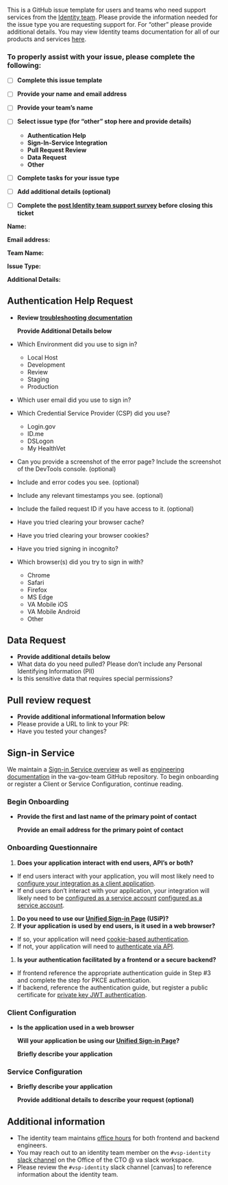 This is a GitHub issue template for users and teams who need support services from the [Identity team](https://github.com/department-of-veterans-affairs/va.gov-team/tree/master/products/identity). Please provide the information needed for the issue type you are requesting support for. For “other” please provide additional details. You may view Identity teams documentation for all of our products and services [here](https://github.com/department-of-veterans-affairs/va.gov-team/tree/master/products/identity/Products).

### **To properly assist with your issue, please complete the following:**

- [ ] **Complete this issue template**
- [ ] **Provide your name and email address**
- [ ] **Provide your team’s name**
- [ ] **Select issue type (for “other” stop here and provide details)**
  - **Authentication Help**
  - **Sign-In-Service Integration**
  - **Pull Request Review**
  - **Data Request**
  - **Other**
- [ ] **Complete tasks for your issue type**
- [ ] **Add additional details (optional)**
- [ ] **Complete the [post Identity team support survey](https://dj540s05.optimalworkshop.com/questions/52low0ey) before closing this ticket**
    

**Name:**

**Email address:**

**Team Name:**

**Issue Type:**

**Additional Details:**

## **Authentication Help Request**

- **Review [troubleshooting documentation](https://github.com/department-of-veterans-affairs/va.gov-team/blob/master/products/identity/Troubleshooting_logging/troubleshooting_signin.md)**
    
    **Provide Additional Details below**
    
- Which Environment did you use to sign in?
    - Local Host
    - Development
    - Review
    - Staging
    - Production
- Which user email did you use to sign in?
- Which Credential Service Provider (CSP) did you use?
    - Login.gov
    - ID.me
    - DSLogon
    - My HealthVet
- Can you provide a screenshot of the error page? Include the screenshot of the DevTools console. (optional)
- Include and error codes you see. (optional)
- Include any relevant timestamps you see. (optional)
- Include the failed request ID if you have access to it. (optional)
- Have you tried clearing your browser cache?
- Have you tried clearing your browser cookies?
- Have you tried signing in incognito?
- Which browser(s) did you try to sign in with?
    - Chrome
    - Safari
    - Firefox
    - MS Edge
    - VA Mobile iOS
    - VA Mobile Android
    - Other

## **Data Request**

- **Provide additional details below**
- What data do you need pulled? Please don’t include any Personal Identifying Information (PII)
- Is this sensitive data that requires special permissions?

## **Pull review request**

- **Provide additional informational Information below**
- Please provide a URL to link to your PR:
- Have you tested your changes?

## **Sign-in Service**

We maintain a [Sign-in Service overview](https://github.com/department-of-veterans-affairs/va.gov-team/tree/master/products/identity/Products/Sign-In%20Service) as well as [engineering documentation](https://github.com/department-of-veterans-affairs/va.gov-team/tree/master/products/identity/Products/Sign-In%20Service/Engineering%20Docs) in the va-gov-team GitHub repository. To begin onboarding or register a Client or Service Configuration, continue reading.

### **Begin Onboarding**

- **Provide the first and last name of the primary point of contact**
    
    **Provide an email address for the primary point of contact**
    

### **Onboarding Questionnaire**

1. **Does your application interact with end users, API’s or both?**
- If end users interact with your application, you will most likely need to [configure your integration as a client application](https://github.com/department-of-veterans-affairs/va.gov-team/blob/master/products/identity/Products/Sign-In%20Service/Engineering%20Docs/configuration/client_config.md).
- If end users don’t interact with your application, your integration will likely need to be [configured as a service account]() [configured as a service account](https://github.com/department-of-veterans-affairs/va.gov-team/blob/master/products/identity/Products/Sign-In%20Service/Engineering%20Docs/configuration/service_account.md).
1. **Do you need to use our [Unified Sign-in Page](https://github.com/department-of-veterans-affairs/va.gov-team/blob/master/products/identity/Products/Unified%20Sign%20In%20Pages/README.md) (USiP)?**
2. **If your application is used by end users, is it used in a web browser?**
- If so, your application will need [cookie-based authentication](https://github.com/department-of-veterans-affairs/va.gov-team/blob/master/products/identity/Products/Sign-In%20Service/Engineering%20Docs/auth_flows/cookie_oauth.md).
- If not, your application will need to [authenticate via API](https://github.com/department-of-veterans-affairs/va.gov-team/blob/master/products/identity/Products/Sign-In%20Service/Engineering%20Docs/auth_flows/api_oauth.md).
1. **Is your authentication facilitated by a frontend or a secure backend?**
- If frontend reference the appropriate authentication guide in Step #3 and complete the step for PKCE authentication.
- If backend, reference the authentication guide, but register a public certificate for [private key JWT authentication](https://github.com/department-of-veterans-affairs/va.gov-team/blob/master/products/identity/Products/Sign-In%20Service/Engineering%20Docs/auth_flows/private_key_jwt.md).

### **Client Configuration**

- **Is the application used in a web browser**
    
    **Will your application be using our [Unified Sign-in Page](https://github.com/department-of-veterans-affairs/va.gov-team/blob/master/products/identity/Products/Unified%20Sign%20In%20Pages/README.md)?**
    
    **Briefly describe your application**
    

### **Service Configuration**

- **Briefly describe your application**
    
    **Provide additional details to describe your request (optional)**
    

## **Additional information**

- The identity team maintains [office hours](https://github.com/department-of-veterans-affairs/va.gov-team/tree/master/products/identity/Products/Sign-In%20Service/Support) for both frontend and backend engineers.
- You may reach out to an identity team member on the ```#vsp-identity``` [slack channel](https://dsva.slack.com/archives/CSFV4QTKN) on the Office of the CTO @ va slack workspace.
- Please review the ```#vsp-identity``` slack channel [canvas] to reference information about the identity team.
